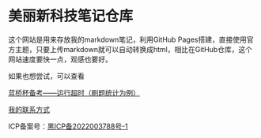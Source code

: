 # 美丽新科技笔记仓库

这个网站是用来存放我的markdown笔记，利用GitHub Pages搭建，直接使用官方主题，只要上传markdown就可以自动转换成html，相比在GitHub仓库，这个网站速度要快一点，观感也要好。

如果也想尝试，可以查看

[蓝桥杯备考——运行超时（刷题统计为例）](./posts/%E8%93%9D%E6%A1%A5%E6%9D%AF%E5%A4%87%E8%80%83%E2%80%94%E2%80%94%E8%BF%90%E8%A1%8C%E8%B6%85%E6%97%B6%EF%BC%88%E5%88%B7%E9%A2%98%E7%BB%9F%E8%AE%A1%E4%B8%BA%E4%BE%8B%EF%BC%89.md)

[我的联系方式](mailto:mlxkj@mlxkj.xyz)

ICP备案号：[黑ICP备2022003788号-1](https://beian.miit.gov.cn/)
